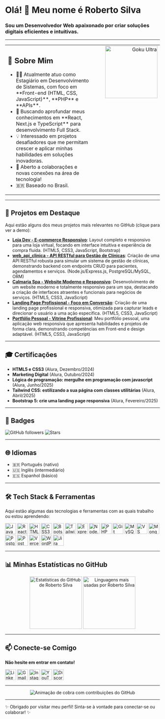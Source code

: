 <h1 align="left">Olá! 👋 Meu nome é Roberto Silva</h1>
<h3 align="left">Sou um Desenvolvedor Web apaixonado por criar soluções digitais eficientes e intuitivas.</h3>

---

<table>
  <tr>
    <td valign="top">
      <h2>🚀 Sobre Mim</h2>
      <ul>
        <li>👨‍💻 Atualmente atuo como Estagiário em Desenvolvimento de Sistemas, com foco em **Front-end (HTML, CSS, JavaScript)**, **PHP** e **APIs**.</li>
        <li>🌱 Buscando aprofundar meus conhecimentos em **React, Next.js e TypeScript** para desenvolvimento Full Stack.</li>
        <li>💡 Interessado em projetos desafiadores que me permitam crescer e aplicar minhas habilidades em soluções inovadoras.</li>
        <li>💬 Aberto a colaborações e novas conexões na área de tecnologia!</li>
        <li>🇧🇷 Baseado no Brasil.</li>
      </ul>
    </td>
    <td valign="top" align="right" width="200"> <!-- Ajuste a largura (width) se necessário -->
      <img height="170" src="https://media4.giphy.com/media/v1.Y2lkPTc5MGI3NjExcGJmZWRwMGZ0djJ6MDRwdDJlOGJ4dndnb3JuY2k0eW9tNXZldXEwbSZlcD12MV9pbnRlcm5hbF9naWZfYnlfaWQmY3Q9Zw/SIuI7syOPvm1HAd5GF/giphy.gif" alt="Goku Ultra"/>
    </td>
  </tr>
</table>

---

## 🚩 Projetos em Destaque

Aqui estão alguns dos meus projetos mais relevantes no GitHub (clique para ver a demo):

- [**Loja Dev - E-commerce Responsivo**](https://robertosilva19.github.io/loja_dev/): Layout completo e responsivo para uma loja virtual, focando em interface intuitiva e experiência de compra fluida. (HTML5, CSS3, JavaScript, Bootstrap)
- [**web_api_clinica - API RESTful para Gestão de Clínicas**](https://robertosilva19.github.io/web_api_clinica/): Criação de uma API RESTful robusta para simular um sistema de gestão de clínicas, demonstrando backend com endpoints CRUD para pacientes, agendamentos e serviços. (Node.js/Express.js, PostgreSQL/MySQL, ORM)
- [**Calmaria Spa - Website Moderno e Responsivo**](https://robertosilva19.github.io/Projeto-Calmaria-Spa---Full-Stack/): Desenvolvimento de um website moderno e totalmente responsivo para um spa, destacando a criação de interfaces atraentes e funcionais para negócios de serviços. (HTML5, CSS3, JavaScript)
- [**Landing Page Profissional - Foco em Conversão**](https://robertosilva19.github.io/Landing_Page_Fer/): Criação de uma landing page profissional e responsiva, otimizada para capturar leads e direcionar o usuário a uma ação específica. (HTML5, CSS3, JavaScript)
- [**Portfólio Pessoal - Vitrine Profissional**](https://robertosilva19.github.io/Portfolio_Pessoal/#apresentacao): Meu portfólio pessoal, uma aplicação web responsiva que apresenta habilidades e projetos de forma clara, demonstrando competências em Front-end e design adaptável. (HTML5, CSS3, JavaScript)

---

## 🎓 Certificações

- **HTML5 e CSS3** (Alura, Dezembro/2024)
- **Marketing Digital** (Alura, Outubro/2024)
- **Lógica de programação: mergulhe em programação com javascript** (Alura, Junho/2025)
- **Tailwind CSS: estilizando a sua página com classes utilitárias** (Alura, Abril/2025)
- **Bootstrap 5: crie uma landing page responsiva** (Alura, Fevereiro/2025)
<!-- Adicione mais certificações relevantes da sua lista da Alura aqui, se desejar -->

---

## 🏅 Badges

![GitHub followers](https://img.shields.io/github/followers/RobertoSilvaDevFullStack?style=social)
![Stars](https://img.shields.io/github/stars/RobertoSilvaDevFullStack?style=social)

---

## 🌐 Idiomas

- 🇧🇷 Português (nativo)
- 🇺🇸 Inglês (intermediário)
- 🇪🇸 Espanhol (básico)

---

## 🛠️ Tech Stack & Ferramentas

Aqui estão algumas das tecnologias e ferramentas com as quais trabalho ou estou aprendendo:

<div align="left">
  <!-- Frontend & Linguagens -->
  <img src="https://cdn.jsdelivr.net/gh/devicons/devicon/icons/javascript/javascript-original.svg" height="35" alt="JavaScript logo" title="JavaScript" />  
  <img src="https://cdn.jsdelivr.net/gh/devicons/devicon/icons/react/react-original.svg" height="35" alt="React logo" title="React" />  
  <img src="https://cdn.jsdelivr.net/gh/devicons/devicon/icons/html5/html5-original.svg" height="35" alt="HTML5 logo" title="HTML5" />  
  <img src="https://cdn.jsdelivr.net/gh/devicons/devicon/icons/css3/css3-original.svg" height="35" alt="CSS3 logo" title="CSS3" />  
  <img src="https://cdn.jsdelivr.net/gh/devicons/devicon/icons/bootstrap/bootstrap-original.svg" height="35" alt="Bootstrap logo" title="Bootstrap" />  
  <img src="https://cdn.jsdelivr.net/gh/devicons/devicon/icons/tailwindcss/tailwindcss-original.svg" height="35" alt="Tailwind CSS logo" title="Tailwind CSS"/>  
  <img src="https://cdn.jsdelivr.net/gh/devicons/devicon/icons/express/express-original.svg" height="35" alt="ExpressJS logo" title="ExpressJS"/>  
  <!-- Backend & Outras Linguagens -->
  <img src="https://cdn.jsdelivr.net/gh/devicons/devicon/icons/nodejs/nodejs-original.svg" height="35" alt="Node.js logo" title="Node.js"/>  
  <img src="https://cdn.jsdelivr.net/gh/devicons/devicon/icons/php/php-original.svg" height="35" alt="PHP logo" title="PHP"/>  
  <!-- Ferramentas & DBs -->
  <img src="https://cdn.jsdelivr.net/gh/devicons/devicon/icons/git/git-original.svg" height="35" alt="Git logo" title="Git"/>  
  <img src="https://cdn.jsdelivr.net/gh/devicons/devicon/icons/mysql/mysql-original-wordmark.svg" height="35" alt="MySQL logo" title="MySQL logo"/>  
  <img src="https://cdn.jsdelivr.net/gh/devicons/devicon/icons/vscode/vscode-original.svg" height="35" alt="VS Code logo" title="VS Code logo"/>
  <img src="https://cdn.jsdelivr.net/gh/devicons/devicon/icons/mongodb/mongodb-original.svg" height="35" alt="MongoDB logo" title="MongoDB"/>
  <img src="https://cdn.jsdelivr.net/gh/devicons/devicon/icons/postgresql/postgresql-original.svg" height="35" alt="PostgreSQL logo" title="PostgreSQL"/>
  <img src="https://cdn.jsdelivr.net/gh/devicons/devicon/icons/postman/postman-original.svg" height="35" alt="Postman logo" title="Postman"/>
  <img src="https://cdn.jsdelivr.net/gh/devicons/devicon/icons/vercel/vercel-original.svg" height="35" alt="Vercel logo" title="Vercel"/>  
  <img src="https://cdn.jsdelivr.net/gh/devicons/devicon/icons/wordpress/wordpress-plain.svg" height="35" alt="WordPress logo" title="WordPress"/>
  <img src="https://cdn.jsdelivr.net/gh/devicons/devicon/icons/jira/jira-original.svg" height="35" alt="Jira logo" title="Jira"/>
</div>

---

## 📊 Minhas Estatísticas no GitHub

<div align="center">
  <img src="https://github-readme-stats.vercel.app/api?username=RobertoSilvaDevFullStack&hide_title=false&hide_rank=false&show_icons=true&include_all_commits=true&count_private=true&disable_animations=false&theme=dracula&locale=pt-br&hide_border=false" height="170" alt="Estatísticas do GitHub de Roberto Silva"  />
  <img src="https://github-readme-stats.vercel.app/api/top-langs?username=RobertoSilvaDevFullStack&locale=pt-br&hide_title=false&layout=compact&card_width=320&langs_count=6&theme=dracula&hide_border=false" height="170" alt="Linguagens mais usadas por Roberto Silva"  />
</div>

---

## 📫 Conecte-se Comigo

**Não hesite em entrar em contato!**

<div align="left">
  <a href="https://www.linkedin.com/in/roberto-silva-dev-full-stack/" target="_blank"><img src="https://img.shields.io/static/v1?message=LinkedIn&logo=linkedin&label=&color=0077B5&logoColor=white&labelColor=&style=for-the-badge" height="35" alt="LinkedIn logo" /></a> 
  <a href="mailto:robertosilva.comercial@gmail.com" target="_blank"><img src="https://img.shields.io/static/v1?message=Gmail&logo=gmail&label=&color=D14836&logoColor=white&labelColor=&style=for-the-badge" height="35" alt="Gmail logo" /></a> 
  <a href="https://www.instagram.com/robertosilvabroker?igsh=emhxMGI0d3p6dzM1&utm_source=qr" target="_blank"><img src="https://img.shields.io/static/v1?message=Instagram&logo=instagram&label=&color=E4405F&logoColor=white&labelColor=&style=for-the-badge" height="35" alt="Instagram logo" /></a> 
  <a href="https://www.youtube.com/@beto_silva_dev" target="_blank"><img src="https://img.shields.io/static/v1?message=Youtube&logo=youtube&label=&color=FF0000&logoColor=white&labelColor=&style=for-the-badge" height="35" alt="YouTube logo" /></a> 
  <a href="https://discord.com" target="_blank"><img src="https://img.shields.io/static/v1?message=Discord&logo=discord&label=&color=7289DA&logoColor=white&labelColor=&style=for-the-badge" height="35" alt="Discord logo" /></a>
  <!-- Se desejar adicionar seu ID do Discord, faça-o aqui, ex: `SeuIDDiscord` -->
</div>

---

<!-- Animação da Cobrinha -->
<div align="center">
  <img src="https://github.com/RobertoSilvaDevFullStack/RobertoSilvaDevFullStack/raw/output/github-contribution-grid-snake.svg" alt="Animação de cobra com contribuições do GitHub" />
</div>

---

✨ Obrigado por visitar meu perfil! Sinta-se à vontade para conectar-se ou colaborar! ✨
